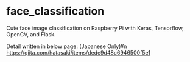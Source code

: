 # face_classification
Cute face image classification on Raspberry Pi with Keras, Tensorflow, OpenCV, and Flask.

Detail written in below page: (Japanese Only)¥n
https://qiita.com/hatasaki/items/dede9d48c6946500f5e1
